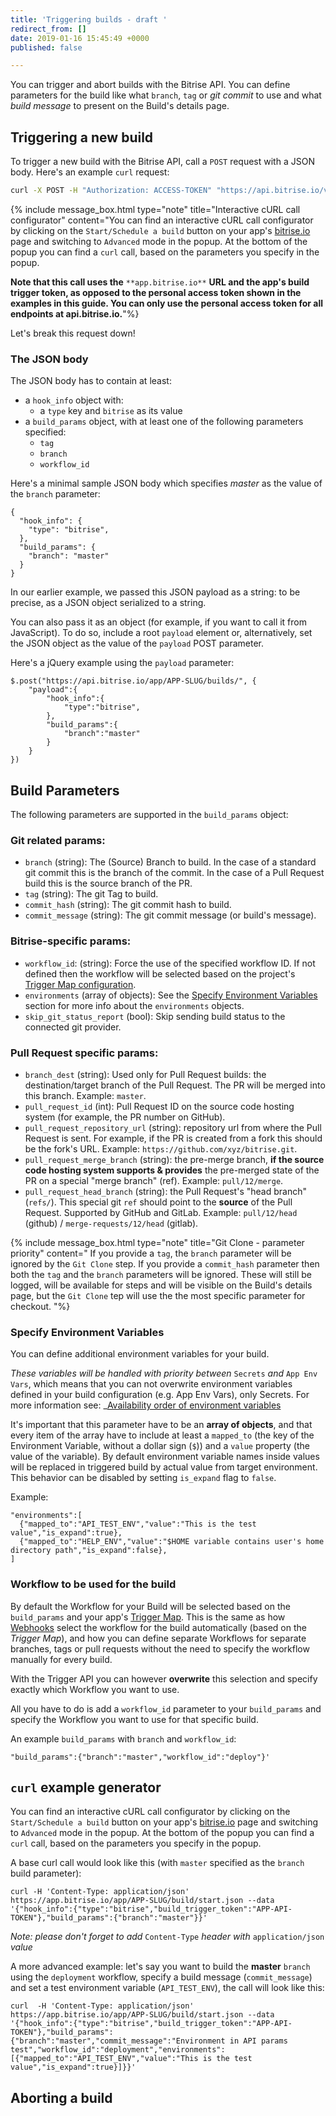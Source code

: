 ```yaml
---
title: 'Triggering builds - draft '
redirect_from: []
date: 2019-01-16 15:45:49 +0000
published: false

---
```

You can trigger and abort builds with the Bitrise API. You can define parameters for the build like what `branch`, `tag` or _git commit_ to use and what _build message_ to present on the Build's details page.

## Triggering a new build

To trigger a new build with the Bitrise API, call a `POST` request with a JSON body. Here's an example `curl` request:

``` bash
curl -X POST -H "Authorization: ACCESS-TOKEN" "https://api.bitrise.io/v0.1/apps/APP-SLUG/builds" -d '{"hook_info":{"type":"bitrise"},"build_params":{"branch":"master","workflow_id":"primary"},"triggered_by":"curl"}'
```

{% include message_box.html type="note" title="Interactive cURL call configurator" content="You can find an interactive cURL call configurator by clicking on the `Start/Schedule a build` button on your app's [bitrise.io](https://www.bitrise.io) page and switching to `Advanced` mode in the popup. At the bottom of the popup you can find a `curl` call, based on the parameters you specify in the popup. 

**Note that this call uses the** `**app.bitrise.io**` **URL and the app's build trigger token, as opposed to the personal access token shown in the examples in this guide. You can only use the personal access token for all endpoints at api.bitrise.io.**"%}

Let's break this request down!

### The JSON body

The JSON body has to contain at least:

* a `hook_info` object with:
  * a `type` key and `bitrise` as its value
* a `build_params` object, with at least one of the following parameters specified:
  * `tag`
  * `branch`
  * `workflow_id`

Here's a minimal sample JSON body which specifies _master_ as the value of the `branch` parameter:

    {
      "hook_info": {
        "type": "bitrise",
      },
      "build_params": {
        "branch": "master"
      }
    }

In our earlier example, we passed this JSON payload as a string: to be precise, as a JSON object serialized to a string.

You can also pass it as an object (for example, if you want to call it from JavaScript). To do so, include a root `payload` element or, alternatively, set the JSON object as the value of the `payload` POST parameter.

Here's a jQuery example using the `payload` parameter:

    $.post("https://api.bitrise.io/app/APP-SLUG/builds/", {
        "payload":{
            "hook_info":{
                "type":"bitrise",
            },
            "build_params":{
                "branch":"master"
            }
        }
    })

## Build Parameters

The following parameters are supported in the `build_params` object:

### Git related params:

* `branch` (string): The (Source) Branch to build. In the case of a standard git commit this is the branch of the commit. In the case of a Pull Request build this is the source branch of the PR. 
* `tag` (string): The git Tag to build.
* `commit_hash` (string): The git commit hash to build.
* `commit_message` (string): The git commit message (or build's message).

### Bitrise-specific params:

* `workflow_id`: (string): Force the use of the specified workflow ID. If not defined then the workflow will be selected based on the project's [Trigger Map configuration](/webhooks/trigger-map/).
* `environments` (array of objects): See the [Specify Environment Variables](#specify-environment-variables) section for more info about the `environments` objects.
* `skip_git_status_report` (bool): Skip sending build status to the connected git provider.

### Pull Request specific params:

* `branch_dest` (string): Used only for Pull Request builds: the destination/target branch of the Pull Request. The PR will be merged into this branch.
  Example: `master`.
* `pull_request_id` (int): Pull Request ID on the source code hosting system (for example, the PR number on GitHub).
* `pull_request_repository_url` (string): repository url from where the Pull Request is sent. For example, if the PR is created from a fork this should be the fork's URL.
  Example: `https://github.com/xyz/bitrise.git`.
* `pull_request_merge_branch` (string): the pre-merge branch, **if the source code hosting system supports & provides** the pre-merged state of the PR on a special "merge branch" (ref).
  Example: `pull/12/merge`.
* `pull_request_head_branch` (string): the Pull Request's "head branch" (`refs/`). This special git `ref` should point to the **source** of the Pull Request. Supported by GitHub and GitLab.
  Example: `pull/12/head` (github) / `merge-requests/12/head` (gitlab).

{% include message_box.html type="note" title="Git Clone - parameter priority" content=" If you provide a `tag`, the `branch` parameter will be ignored by the `Git Clone` step. If you provide a `commit_hash` parameter then both the `tag` and the `branch` parameters will be ignored. These will still be logged, will be available for steps and will be visible on the Build's details page, but the `Git Clone` tep will use the the most specific parameter for checkout. "%}

### Specify Environment Variables

You can define additional environment variables for your build.

_These variables will be handled with priority between_ `Secrets` _and_ `App Env Vars`, which means that you can not overwrite environment variables defined in your build configuration (e.g. App Env Vars), only Secrets. For more information see: _[Availability order of environment variables](/bitrise-cli/most-important-concepts/#availability-order-of-environment-variables)

It's important that this parameter have to be an **array of objects**, and that every item of the array have to include at least a `mapped_to` (the key of the Environment Variable, without a dollar sign (`$`)) and a `value` property (the value of the variable). By default environment variable names inside values will be replaced in triggered build by actual value from target environment. This behavior can be disabled by setting `is_expand` flag to `false`.

Example:

    "environments":[
      {"mapped_to":"API_TEST_ENV","value":"This is the test value","is_expand":true},
      {"mapped_to":"HELP_ENV","value":"$HOME variable contains user's home directory path","is_expand":false},
    ]

### Workflow to be used for the build

By default the Workflow for your Build will be selected based on the `build_params` and your app's [Trigger Map](/webhooks/trigger-map/). This is the same as how [Webhooks](/webhooks/) select the workflow for the build automatically (based on the _Trigger Map_), and how you can define separate Workflows for separate branches, tags or pull requests without the need to specify the workflow manually for every build.

With the Trigger API you can however **overwrite** this selection and specify exactly which Workflow you want to use.

All you have to do is add a `workflow_id` parameter to your `build_params` and specify the Workflow you want to use for that specific build.

An example `build_params` with `branch` and `workflow_id`:

    "build_params":{"branch":"master","workflow_id":"deploy"}'

## `curl` example generator

You can find an interactive cURL call configurator by clicking on the `Start/Schedule a build` button on your app's [bitrise.io](https://www.bitrise.io) page and switching to `Advanced` mode in the popup. At the bottom of the popup you can find a `curl` call, based on the parameters you specify in the popup.

A base curl call would look like this (with `master` specified as the `branch` build parameter):

    curl -H 'Content-Type: application/json' https://app.bitrise.io/app/APP-SLUG/build/start.json --data '{"hook_info":{"type":"bitrise","build_trigger_token":"APP-API-TOKEN"},"build_params":{"branch":"master"}}'

_Note: please don't forget to add_ `Content-Type` _header with_ `application/json` _value_

A more advanced example: let's say you want to build the **master** `branch` using the `deployment` workflow, specify a build message (`commit_message`) and set a test environment variable (`API_TEST_ENV`), the call will look like this:

    curl  -H 'Content-Type: application/json' https://app.bitrise.io/app/APP-SLUG/build/start.json --data '{"hook_info":{"type":"bitrise","build_trigger_token":"APP-API-TOKEN"},"build_params":{"branch":"master","commit_message":"Environment in API params test","workflow_id":"deployment","environments":[{"mapped_to":"API_TEST_ENV","value":"This is the test value","is_expand":true}]}}'

## Aborting a build